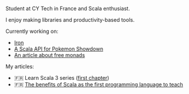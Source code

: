Student at CY Tech in France and Scala enthusiast.

I enjoy making libraries and productivity-based tools.

Currently working on:
- [Iron](https://github.com/Iltotore/Iron)
- [A Scala API for Pokemon Showdown](https://github.com/pidove-project/scala-showdown-api)
- [An article about free monads](https://github.com/Iltotore/pokemon-free-monads)

My articles:
- 🇫🇷 Learn Scala 3 series ([first chapter](https://hub.notaname.fr/langages/scala/programmer-en-scala-3-prerequis.html))
- 🇫🇷 [The benefits of Scala as the first programming language to teach](https://hub.notaname.fr/langages/scala/scala-comme-premier-langage.html)
